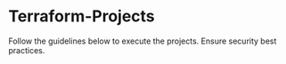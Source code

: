 # Terraform-Projects
Follow the guidelines below to execute the projects.
Ensure security best practices.
